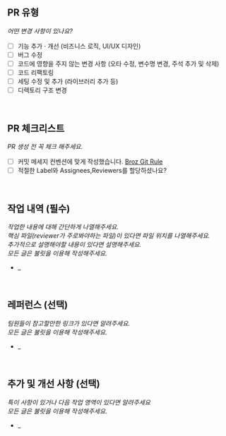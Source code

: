 ## PR 유형
_어떤 변경 사항이 있나요?_

- [ ] 기능 추가 · 개선 (비즈니스 로직, UI/UX 디자인)
- [ ] 버그 수정
- [ ] 코드에 영향을 주지 않는 변경 사항 (오타 수정, 변수명 변경, 주석 추가 및 삭제)
- [ ] 코드 리팩토링
- [ ] 세팅 수정 및 추가 (라이브러리 추가 등)
- [ ] 디렉토리 구조 변경
<br/>

## PR 체크리스트
_PR 생성 전 꼭 체크 해주세요._
- [ ] 커밋 메세지 컨벤션에 맞게 작성했습니다. [Broz Git Rule](https://www.notion.so/broz/Git-Rule-41bbf6ab09ef4248b991b80c103a44f9?pvs=4)
- [ ] 적절한 Label와 Assignees,Reviewers를 할당하셨나요?

<br/>

## 작업 내역 (필수)
_작업한 내용에 대해 간단하게 나열해주세요._ <br />
_핵심 파일(reviewer가 주로봐야하는 파일)이 있다면 파일 위치를 나열해주세요._ <br />
_추가적으로 설명해야할 내용이 있다면 설명해주세요._ <br />
_모든 글은 불릿을 이용해 작성해주세요._ <br />

- _

<br/>

## 레퍼런스 (선택)
_팀원들이 참고할만한 링크가 있다면 알려주세요._<br />
_모든 글은 불릿을 이용해 작성해주세요._ 

- _

<br/>


## 추가 및 개선 사항 (선택)
_특이 사항이 있거나 다음 작업 영역이 있다면 알려주세요_<br />
_모든 글은 불릿을 이용해 작성해주세요._ 

- _

<br/>
